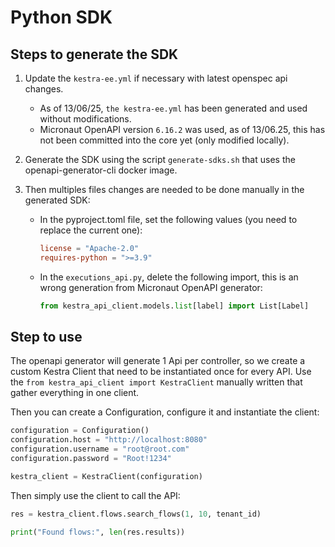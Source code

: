 # Python SDK

## Steps to generate the SDK

1. Update the `kestra-ee.yml` if necessary with latest openspec api changes.

   - As of 13/06/25, `the kestra-ee.yml` has been generated and used without modifications.
   - Micronaut OpenAPI version `6.16.2` was used, as of 13/06.25, this has not been committed into the core yet (only modified locally).
2. Generate the SDK using the script `generate-sdks.sh` that uses the openapi-generator-cli docker image.

3. Then multiples files changes are needed to be done manually in the generated SDK:
   - In the pyproject.toml file, set the following values (you need to replace the current one):
     ```toml
     license = "Apache-2.0"
     requires-python = ">=3.9"
     ```
   - In the `executions_api.py`, delete the following import, this is an wrong generation from Micronaut OpenAPI generator:
     ```python
     from kestra_api_client.models.list[label] import List[Label]
     ```

## Step to use

The openapi generator will generate 1 Api per controller, so we create a custom Kestra Client that need to be instantiated once for every API.
Use the `from kestra_api_client import KestraClient` manually written that gather everything in one client.

Then you can create a Configuration, configure it and instantiate the client:
```python
configuration = Configuration()
configuration.host = "http://localhost:8080"
configuration.username = "root@root.com"
configuration.password = "Root!1234"

kestra_client = KestraClient(configuration)
```

Then simply use the client to call the API:

```python
res = kestra_client.flows.search_flows(1, 10, tenant_id)

print("Found flows:", len(res.results))
```